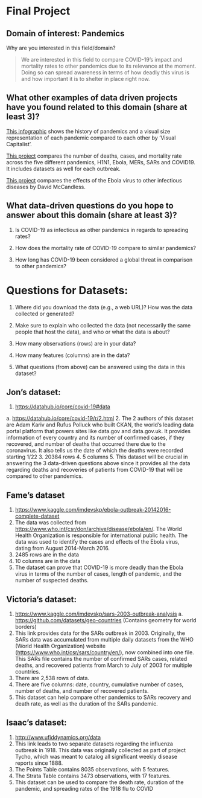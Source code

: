 # Final Project


## Domain of interest: Pandemics
Why are you interested in this field/domain?
>We are interested in this field to compare COVID-19’s impact and mortality rates to other pandemics due to its relevance at the moment. Doing so can spread awareness in terms of how deadly this virus is and how important it is to shelter in place right now.

## What other examples of data driven projects have you found related to this domain (share at least 3)?
[This infographic](https://www.visualcapitalist.com/history-of-pandemics-deadliest/) shows the history of pandemics and a visual size representation of each pandemic compared to each other by ‘Visual Capitalist’.

[This project](https://www.kaggle.com/imdevskp/covid19-vs-sars-vs-mers-vs-ebola-vs-h1n1/data) compares the number of deaths, cases, and mortality rate across the five different pandemics, H1N1, Ebola, MERs, SARs and COVID19. It includes datasets as well for each outbreak.

[This project](https://www.theguardian.com/news/datablog/ng-interactive/2014/oct/15/visualised-how-ebola-compares-to-other-infectious-diseases) compares the effects of the Ebola virus to other infectious diseases by David McCandless.


## What data-driven questions do you hope to answer about this domain (share at least 3)?

1. Is COVID-19 as infectious as other pandemics in regards to spreading rates?

2. How does the mortality rate of COVID-19 compare to similar pandemics?

3. How long has COVID-19 been considered a global threat in comparison to other pandemics?


# Questions for Datasets:

1. Where did you download the data (e.g., a web URL)?
How was the data collected or generated?

2. Make sure to explain who collected the data (not necessarily the same people that host the data), and who or what the data is about?

3. How many observations (rows) are in your data?

4. How many features (columns) are in the data?

5. What questions (from above) can be answered using the data in this dataset?

## Jon’s dataset:

1. https://datahub.io/core/covid-19#data

  a. https://datahub.io/core/covid-19/r/2.html
2. The 2 authors of this dataset are Adam Kariv and Rufus Polluck who built CKAN, the world’s leading data portal platform that powers sites like data.gov and data.gov.uk. It provides information of every country and its number of confirmed cases, if they recovered, and number of deaths that occurred there due to the coronavirus. It also tells us the date of which the deaths were recorded starting 1/22
3. 20384 rows
4. 5 columns
5. This dataset will be crucial in answering the 3 data-driven questions above since it provides all the data regarding deaths and recoveries of patients from COVID-19 that will be compared to other pandemics.

## Fame’s dataset

1. https://www.kaggle.com/imdevskp/ebola-outbreak-20142016-complete-dataset
2. The data was collected from https://www.who.int/csr/don/archive/disease/ebola/en/. The World Health Organization is responsible for international public health. The data was used to identify the cases and effects of the Ebola virus, dating from August 2014-March 2016.
3. 2485 rows are in the data
4. 10 columns are in the data
5. The dataset can prove that COVID-19 is more deadly than the Ebola virus in terms of the number of cases, length of pandemic, and the number of suspected deaths.

## Victoria’s dataset:

1. https://www.kaggle.com/imdevskp/sars-2003-outbreak-analysis
  a. https://github.com/datasets/geo-countries (Contains geometry for world borders)
2. This link provides data for the SARs outbreak in 2003. Originally, the SARs data was accumulated from multiple daily datasets from the WHO (World Health Organization) website (https://www.who.int/csr/sars/country/en/), now combined into one file. This SARs file contains the number of confirmed SARs cases, related deaths, and recovered patients from March to July of 2003 for multiple countries.
3. There are 2,538 rows of data.
4. There are five columns: date, country, cumulative number of cases, number of deaths, and number of recovered patients.
5. This dataset can help compare other pandemics to SARs recovery and death rate, as well as the duration of the SARs pandemic.

## Isaac’s dataset:

1. http://www.ufiddynamics.org/data
2. This link leads to two separate datasets regarding the influenza outbreak in 1918. This data was originally collected as part of project Tycho, which was meant to catalog all significant weekly disease reports since 1888.
3. The Points Table contains 8035 observations, with 5 features.
4. The Strata Table contains 3473 observations, with 17 features.
5. This dataset can be used to compare the death rate, duration of the pandemic, and spreading rates of the 1918 flu to COVID
